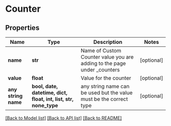 # Counter


## Properties
Name | Type | Description | Notes
------------ | ------------- | ------------- | -------------
**name** | **str** | Name of Custom Counter value you are adding to the page under _counters | [optional] 
**value** | **float** | Value for the counter | [optional] 
**any string name** | **bool, date, datetime, dict, float, int, list, str, none_type** | any string name can be used but the value must be the correct type | [optional]

[[Back to Model list]](../README.md#documentation-for-models) [[Back to API list]](../README.md#documentation-for-api-endpoints) [[Back to README]](../README.md)


